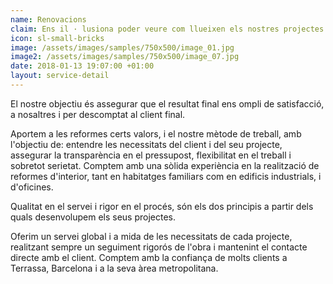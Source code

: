 ```yaml
---
name: Renovacions
claim: Ens il · lusiona poder veure com llueixen els nostres projectes al llarg d'aquests anys.
icon: sl-small-bricks
image: /assets/images/samples/750x500/image_01.jpg
image2: /assets/images/samples/750x500/image_07.jpg
date: 2018-01-13 19:07:00 +01:00
layout: service-detail
---
```


El nostre objectiu és assegurar que el resultat final ens ompli de satisfacció, a nosaltres i per descomptat al client final.

Aportem a les reformes certs valors, i el nostre mètode de treball, amb l'objectiu de: entendre les necessitats del client i del seu projecte, assegurar la transparència en el pressupost, flexibilitat en el treball i sobretot serietat.
Comptem amb una sòlida experiència en la realització de reformes d'interior, tant en habitatges familiars com en edificis industrials, i d'oficines.

Qualitat en el servei i rigor en el procés, són els dos principis a partir dels quals desenvolupem els seus projectes.

Oferim un servei global i a mida de les necessitats de cada projecte, realitzant sempre un seguiment rigorós de l'obra i mantenint el contacte directe amb el client. Comptem amb la confiança de molts clients a Terrassa, Barcelona i a la seva àrea metropolitana.
